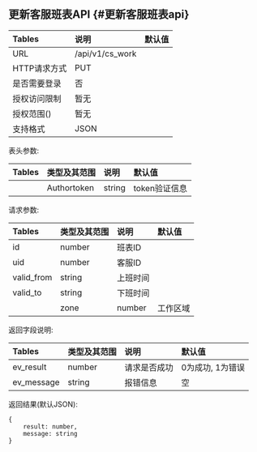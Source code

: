 ## 更新客服班表API {#更新客服班表api}

| Tables | 说明 | 默认值 |
| :--- | :--- | :--- |
| URL | /api/v1/cs\_work |  |
| HTTP请求方式 | PUT |  |
| 是否需要登录 | 否 |  |
| 授权访问限制 | 暂无 |  |
| 授权范围\(\) | 暂无 |  |
| 支持格式 | JSON |  |

表头参数:

| Tables | 类型及其范围 | 说明 | 默认值 |
| :--- | :--- | :--- | :--- |
|  | Authortoken | string | token验证信息 |

请求参数:

| Tables | 类型及其范围 | 说明 | 默认值 |
| :--- | :--- | :--- | :--- |
| id | number | 班表ID |  |
| uid | number | 客服ID |  |
| valid\_from | string | 上班时间 |  |
| valid\_to | string | 下班时间 |  |
|  | zone | number | 工作区域 |

返回字段说明:

| Tables | 类型及其范围 | 说明 | 默认值 |
| :--- | :--- | :--- | :--- |
| ev\_result | number | 请求是否成功 | 0为成功, 1为错误 |
| ev\_message | string | 报错信息 | 空 |

返回结果\(默认JSON\):

```
{
    result: number,
    message: string
}
```



